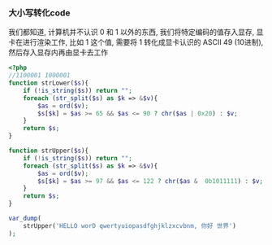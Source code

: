 ### 大小写转化code
我们都知道, 计算机并不认识 0 和 1 以外的东西, 我们将特定编码的值存入显存, 显卡在进行渲染工作, 比如 1 这个值, 需要将 1 转化成显卡认识的 ASCII 49 (10进制), 然后存入显存内再由显卡去工作
```php
<?php
//1100001 1000001
function strLower($s){
    if (!is_string($s)) return "";
    foreach (str_split($s) as $k => &$v){
        $as = ord($v);
        $s[$k] = $as >= 65 && $as <= 90 ? chr($as | 0x20) : $v;
    }
    return $s;
}

function strUpper($s){
    if (!is_string($s)) return "";
    foreach (str_split($s) as $k => &$v){
        $as = ord($v);
        $s[$k] = $as >= 97 && $as <= 122 ? chr($as &  0b1011111) : $v;
    }
    return $s;
}

var_dump(
    strUpper('HELLO worD qwertyuiopasdfghjklzxcvbnm, 你好 世界')
);
```




